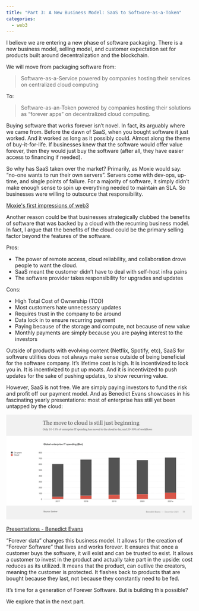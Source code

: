 ```yaml
---
title: "Part 3: A New Business Model: SaaS to Software-as-a-Token"
categories:
  - web3
---
```


I believe we are entering a new phase of software packaging. There is a new business model, selling model, and customer expectation set for products built around decentralization and the blockchain.

We will move from packaging software from:

> Software-as-a-Service powered by companies hosting their services on centralized cloud computing
> 

To:

> Software-as-an-Token powered by companies hosting their solutions as “forever apps” on decentralized cloud computing.
> 

Buying software that works forever isn’t novel. In fact, its arguably where we came from. Before the dawn of SaaS, when you bought software it just worked. And it worked as long as it possibly could. Almost along the theme of buy-it-for-life. If businesses knew that the software would offer value forever, then they would just buy the software (after all, they have easier access to financing if needed).

So why has SaaS taken over the market? Primarily, as Moxie would say: “no-one wants to run their own servers”. Servers come with dev-ops, up-time, and single points of failure. For a majority of software, it simply didn’t make enough sense to spin up everything needed to maintain an SLA. So businesses were willing to outsource that responsibility.

[Moxie's first impressions of web3](https://moxie.org/2022/01/07/web3-first-impressions.html)

Another reason could be that businesses strategically clubbed the benefits of software that was backed by a cloud with the recurring business model. In fact, I argue that the benefits of the cloud could be the primary selling factor beyond the features of the software.

Pros:

- The power of remote access, cloud reliability, and collaboration drove people to want the cloud.
- SaaS meant the customer didn’t have to deal with self-host infra pains
- The software provider takes responsibility for upgrades and updates

Cons:

- High Total Cost of Ownership (TCO)
- Most customers hate unnecessary updates
- Requires trust in the company to be around
- Data lock in to ensure recurring payment
- Paying because of the storage and compute, not because of new value
- Monthly payments are simply because you are paying interest to the investors

Outside of products with evolving content (Netflix, Spotify, etc), SaaS for software utilities does not always make sense outside of being beneficial for the software company. It’s lifetime cost is high. It is incentivized to lock you in. It is incentivized to put up moats. And it is incentivized to push updates for the sake of pushing updates, to show recurring value.

However, SaaS is not free. We are simply paying investors to fund the risk and profit off our payment model. And as Benedict Evans showcases in his fascinating yearly presentations: most of enterprise has still yet been untapped by the cloud:

<img src="/assets/images/web3/web3_3.png" width="500"/>

[Presentations - Benedict Evans](https://www.ben-evans.com/presentations)

“Forever data” changes this business model. It allows for the creation of “Forever Software” that lives and works forever. It ensures that once a customer buys the software, it will exist and can be trusted to exist. It allows a customer to invest in the product and actually take part in the upside: cost reduces as its utilized. It means that the product, can outlive the creators, meaning the customer is protected. It flashes back to products that are bought because they last, not because they constantly need to be fed.

It’s time for a generation of Forever Software. But is building this possible?

We explore that in the next part.